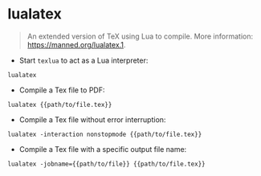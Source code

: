 # lualatex

> An extended version of TeX using Lua to compile.
> More information: <https://manned.org/lualatex.1>.

- Start `texlua` to act as a Lua interpreter:

`lualatex`

- Compile a Tex file to PDF:

`lualatex {{path/to/file.tex}}`

- Compile a Tex file without error interruption:

`lualatex -interaction nonstopmode {{path/to/file.tex}}`

- Compile a Tex file with a specific output file name:

`lualatex -jobname={{path/to/file}} {{path/to/file.tex}}`
